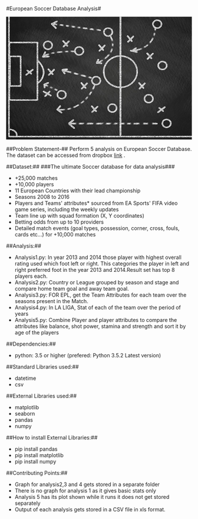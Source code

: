 #European Soccer Database Analysis#

![Alt text](https://github.com/Pragya1025/Python4DataAnalysis/blob/master/EuropeanSoccerDatabase/img.jpg)



##Problem Statement-##
Perform 5 analysis on European Soccer Database. The dataset can be accessed from dropbox  [link](https://www.dropbox.com/home/Python%20DataSet/data/ "Dataset") .

##Dataset:##
###The ultimate Soccer database for data analysis###

*  +25,000 matches
*	+10,000 players
*	11 European Countries with their lead championship
*	Seasons 2008 to 2016
*	Players and Teams' attributes* sourced from EA Sports' FIFA video game series, including the weekly updates
*	Team line up with squad formation (X, Y coordinates)
*	Betting odds from up to 10 providers
*	Detailed match events (goal types, possession, corner, cross, fouls, cards etc...) for +10,000 matches

##Analysis:##

*  Analysis1.py: In year 2013 and 2014 those player with highest overall rating used which foot left or right. This categories the player in left and right preferred foot in the year 2013 and 2014.Result set has top 8 players each.
*  Analysis2.py: Country or League grouped by season and stage and compare home team goal and away team goal.
*  Analysis3.py: FOR EPL, get the Team Attributes for each team over the seasons present in the Match.
*  Analysis4.py: In LA LIGA, Stat of each of the team over the period of years
*  Analysis5.py: Combine Player and player attributes to compare the attributes like balance, shot power, stamina and strength and sort it by age of the players

##Dependencies:##
* python: 3.5 or higher (prefered: Python 3.5.2 Latest version)

##Standard Libraries used:##
*	datetime
*	csv

##External Libraries used:##
*	matplotlib
*	seaborn
*	pandas
*	numpy

##How to install External Libraries:##
* pip install pandas
* pip install matplotlib
* pip install numpy

##Contributing Points:##
* Graph for analysis2,3 and 4 gets stored in a separate  folder
* There is no graph for analysis 1 as it gives basic stats only
* Analysis 5 has its plot shown while it runs it does not get stored separately
* Output of each analysis gets stored in a CSV file in xls format.

